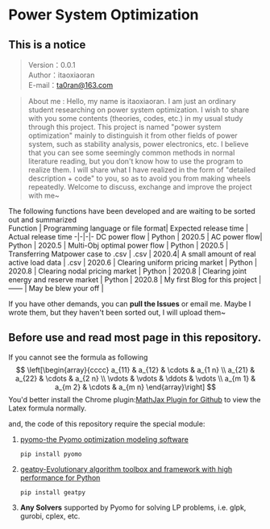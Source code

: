 #  Power System Optimization
## This is a notice
> Version：0.0.1  
> Author：itaoxiaoran  
> E-mail：ta0ran@163.com  

 >About me : Hello, my name is itaoxiaoran. I am just an ordinary student researching on power system optimization.
 I wish to share with you some contents (theories, codes, etc.) in my usual study through this project. This project is named "power system optimization" mainly to distinguish it from other fields of power system, such as stability analysis, power electronics, etc. I believe that you can see some seemingly common methods in normal literature reading, but you don't know how to use the program to realize them. I will share what I have realized in the form of "detailed description + code" to you, so as to avoid you from making wheels repeatedly.
 Welcome to discuss, exchange and improve the project with me~ 

The following functions have been developed and are waiting to be sorted out and summarized   
Function | Programming language or file format| Expected release time | Actual release time 
-|-|-|-
DC power flow | Python | 2020.5 | 
AC power flow| Python | 2020.5 |
Multi-Obj optimal power flow | Python | 2020.5 |
Transferring Matpower case to .csv | .csv               | 2020.4|
A small amount of real active load data | .csv               | 2020.6 |
Clearing uniform pricing market | Python             | 2020.8 |
 Clearing nodal pricing market | Python             | 2020.8 |
Clearing joint energy and reserve market | Python             | 2020.8 |
 My first Blog for this project | ——                 | May be blew your off |

If you have other demands, you can **pull the Issues** or email me. Maybe I wrote them, but they haven't been sorted out, I will upload them~

## Before use and read most page in this repository.

If you cannot see the formula as following
$$
\left[\begin{array}{cccc}
a_{11} & a_{12} & \cdots & a_{1 n} \\
a_{21} & a_{22} & \cdots & a_{2 n} \\
\vdots & \vdots & \ddots & \vdots \\
a_{m 1} & a_{m 2} & \cdots & a_{m n}
\end{array}\right]
$$
You'd better install the Chrome plugin:[MathJax Plugin for Github](https://chrome.google.com/webstore/detail/mathjax-plugin-for-github/ioemnmodlmafdkllaclgeombjnmnbima/related) to view the Latex formula normally.

and, the code of this repository require the special module:

1. [pyomo-the Pyomo optimization modeling software](https://github.com/Pyomo/pyomo)

   `pip install pyomo`

2. [geatpy-Evolutionary algorithm toolbox and framework with high performance for Python](https://github.com/geatpy-dev/geatpy)

   `pip install geatpy`

3. **Any Solvers** supported by Pyomo for solving LP problems, i.e. glpk, gurobi, cplex, etc.